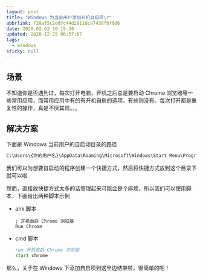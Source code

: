 ```yaml
---
layout: post
title: "Windows 为当前用户添加开机自启项\r"
abbrlink: f28af5c2edfc44d2911dca7438fbf9d6
date: 2020-02-02 10:15:38
updated: 2020-12-25 06:57:57
tags:
  - windows
sticky: null
---
```


## 场景

不知道你是否遇到过，每次打开电脑，开机之后总是要启动 Chrome 浏览器等一些常用应用，而常用应用中有的有开机自启的选项，有些则没有。每次打开都是重复性的操作，真是不厌其烦。。。

## 解决方案

下面是 Windows 当前用户的自启动目录的路径

```cmd
C:\Users\{你的用户名}\AppData\Roaming\Microsoft\Windows\Start Menu\Programs\Startup
```

我们可以为想要自启动的程序创建一个快捷方式，然后将快捷方式放到这个目录下就可以啦

然而，直接放快捷方式太多的话管理起来可能会是个麻烦，所以我们可以使用脚本，下面给出两种脚本示例

- ahk 脚本

  ```ahk
  ; 开机自启 Chrome 浏览器
  Run Chrome
  ```

- cmd 脚本

  ```cmd
  rem 开机自启 Chrome 浏览器
  start chrome
  ```

那么，关于在 Windows 下添加自启项到这里边结束啦，很简单的吧！
